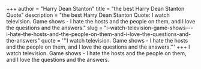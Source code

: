 +++
author = "Harry Dean Stanton"
title = "the best Harry Dean Stanton Quote"
description = "the best Harry Dean Stanton Quote: I watch television. Game shows - I hate the hosts and the people on them, and I love the questions and the answers."
slug = "i-watch-television-game-shows---i-hate-the-hosts-and-the-people-on-them-and-i-love-the-questions-and-the-answers"
quote = '''I watch television. Game shows - I hate the hosts and the people on them, and I love the questions and the answers.'''
+++
I watch television. Game shows - I hate the hosts and the people on them, and I love the questions and the answers.
